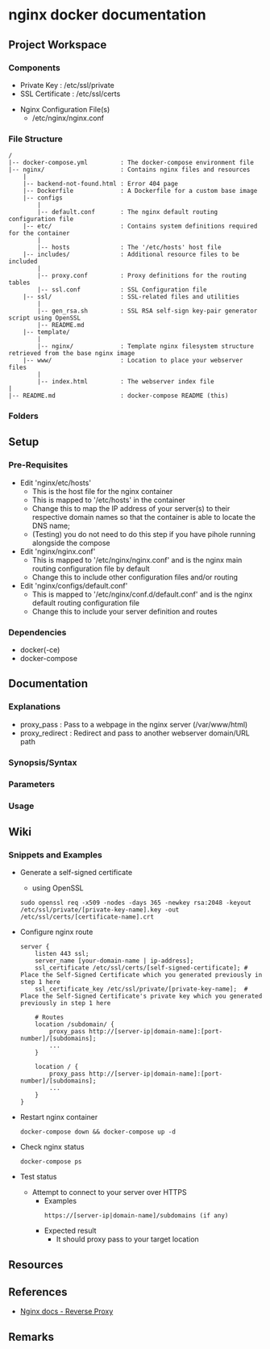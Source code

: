 # nginx docker documentation

## Project Workspace
### Components
+ Private Key : /etc/ssl/private
+ SSL Certificate : /etc/ssl/certs
- Nginx Configuration File(s)
    + /etc/nginx/nginx.conf

### File Structure
```
/
|-- docker-compose.yml         : The docker-compose environment file
|-- nginx/                     : Contains nginx files and resources
    |
    |-- backend-not-found.html : Error 404 page
    |-- Dockerfile             : A Dockerfile for a custom base image 
    |-- configs
        |
        |-- default.conf       : The nginx default routing configuration file
    |-- etc/                   : Contains system definitions required for the container
        |
        |-- hosts              : The '/etc/hosts' host file
    |-- includes/              : Additional resource files to be included
        |
        |-- proxy.conf         : Proxy definitions for the routing tables
        |-- ssl.conf           : SSL Configuration file
    |-- ssl/                   : SSL-related files and utilities
        |
        |-- gen_rsa.sh         : SSL RSA self-sign key-pair generator script using OpenSSL
        |-- README.md
    |-- template/
        |
        |-- nginx/             : Template nginx filesystem structure retrieved from the base nginx image
    |-- www/                   : Location to place your webserver files
        |
        |-- index.html         : The webserver index file
|
|-- README.md                  : docker-compose README (this)
```

### Folders


## Setup

### Pre-Requisites
- Edit 'nginx/etc/hosts'
    + This is the host file for the nginx container
    + This is mapped to '/etc/hosts' in the container
    + Change this to map the IP address of your server(s) to their respective domain names so that the container is able to locate the DNS name; 
    + (Testing) you do not need to do this step if you have pihole running alongside the compose
- Edit 'nginx/nginx.conf'
    + This is mapped to '/etc/nginx/nginx.conf' and is the nginx main routing configuration file by default
    + Change this to include other configuration files and/or routing
- Edit 'nginx/configs/default.conf'
    + This is mapped to '/etc/nginx/conf.d/default.conf' and is the nginx default routing configuration file
    + Change this to include your server definition and routes

### Dependencies
+ docker(-ce)
+ docker-compose

## Documentation

### Explanations
+ proxy_pass : Pass to a webpage in the nginx server (/var/www/html)
+ proxy_redirect : Redirect and pass to another webserver domain/URL path

### Synopsis/Syntax

### Parameters

### Usage

## Wiki
### Snippets and Examples
- Generate a self-signed certificate
    - using OpenSSL
    ```console
    sudo openssl req -x509 -nodes -days 365 -newkey rsa:2048 -keyout /etc/ssl/private/[private-key-name].key -out /etc/ssl/certs/[certificate-name].crt
    ```

- Configure nginx route
    ```
    server {
        listen 443 ssl;
        server_name [your-domain-name | ip-address];
        ssl_certificate /etc/ssl/certs/[self-signed-certificate]; # Place the Self-Signed Certificate which you generated previously in step 1 here
        ssl_certificate_key /etc/ssl/private/[private-key-name];  # Place the Self-Signed Certificate's private key which you generated previously in step 1 here

        # Routes
        location /subdomain/ {
            proxy_pass http://[server-ip|domain-name]:[port-number]/[subdomains];
            ...
        }

        location / {
            proxy_pass http://[server-ip|domain-name]:[port-number]/[subdomains];
            ...
        }
    }
    ```

- Restart nginx container
    ```console
    docker-compose down && docker-compose up -d
    ```

- Check nginx status
    ```console
    docker-compose ps
    ```

- Test status
    - Attempt to connect to your server over HTTPS
        - Examples
            ```
            https://[server-ip|domain-name]/subdomains (if any)
            ```
        - Expected result
            + It should proxy pass to your target location

## Resources

## References
+ [Nginx docs - Reverse Proxy](https://docs.nginx.com/nginx/admin-guide/web-server/reverse-proxy/)

## Remarks

